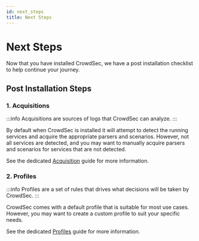 ```yaml
---
id: next_steps
title: Next Steps
---
```


# Next Steps

Now that you have installed CrowdSec, we have a post installation checklist to help continue your journey.

## Post Installation Steps

### 1. Acquisitions

:::info
Acquisitions are sources of logs that CrowdSec can analyze.
:::

By default when CrowdSec is installed it will attempt to detect the running services and acquire the appropriate parsers and scenarios. However, not all services are detected, and you may want to manually acquire parsers and scenarios for services that are not detected.

See the dedicated [Acquisition](/docs/acquisition/) guide for more information.

### 2. Profiles

:::info
Profiles are a set of rules that drives what decisions will be taken by CrowdSec.
:::

CrowdSec comes with a default profile that is suitable for most use cases. However, you may want to create a custom profile to suit your specific needs.

See the dedicated [Profiles](/docs/profiles/) guide for more information.